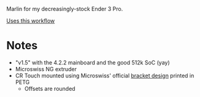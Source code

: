 Marlin for my decreasingly-stock Ender 3 Pro.

[Uses this workflow][1]


# Notes

- "v1.5" with the 4.2.2 mainboard and the good 512k SoC (yay)
- Microswiss NG extruder
- CR Touch mounted using Microswiss' official [bracket design][2] printed in PETG
    - Offsets are rounded


[1]: https://github.com/marketplace/actions/marlin_auto_build
[2]: https://www.thingiverse.com/thing:5358828
